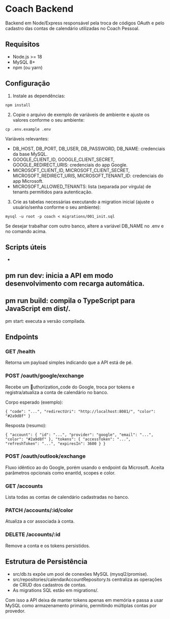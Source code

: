 # Coach Backend

Backend em Node/Express responsável pela troca de códigos OAuth e pelo cadastro das contas de calendário utilizadas no Coach Pessoal.

## Requisitos

- Node.js >= 18
- MySQL 8+
- npm (ou yarn)

## Configuração

1. Instale as dependências:

`
npm install
`

2. Copie o arquivo de exemplo de variáveis de ambiente e ajuste os valores conforme o seu ambiente:

`
cp .env.example .env
`

Variáveis relevantes:

- DB_HOST, DB_PORT, DB_USER, DB_PASSWORD, DB_NAME: credenciais da base MySQL.
- GOOGLE_CLIENT_ID, GOOGLE_CLIENT_SECRET, GOOGLE_REDIRECT_URIS: credenciais do app Google.
- MICROSOFT_CLIENT_ID, MICROSOFT_CLIENT_SECRET, MICROSOFT_REDIRECT_URIS, MICROSOFT_TENANT_ID: credenciais do app Microsoft.
- MICROSOFT_ALLOWED_TENANTS: lista (separada por vírgula) de tenants permitidos para autenticação.

3. Crie as tabelas necessárias executando a migration inicial (ajuste o usuário/senha conforme o seu ambiente):

`
mysql -u root -p coach < migrations/001_init.sql
`

Se desejar trabalhar com outro banco, altere a variável DB_NAME no .env e no comando acima.

## Scripts úteis

- 
pm run dev: inicia a API em modo desenvolvimento com recarga automática.
- 
pm run build: compila o TypeScript para JavaScript em dist/.
- 
pm start: executa a versão compilada.

## Endpoints

### GET /health
Retorna um payload simples indicando que a API está de pé.

### POST /oauth/google/exchange
Recebe um uthorization_code do Google, troca por tokens e registra/atualiza a conta de calendário no banco.

Corpo esperado (exemplo):

`
{
  "code": "...",
  "redirectUri": "http://localhost:8081/",
  "color": "#2a9d8f"
}
`

Resposta (resumo):

`
{
  "account": {
    "id": "...",
    "provider": "google",
    "email": "...",
    "color": "#2a9d8f"
  },
  "tokens": {
    "accessToken": "...",
    "refreshToken": "...",
    "expiresIn": 3600
  }
}
`

### POST /oauth/outlook/exchange
Fluxo idêntico ao do Google, porém usando o endpoint da Microsoft. Aceita parâmetros opcionais como 	enantId, scopes e color.

### GET /accounts
Lista todas as contas de calendário cadastradas no banco.

### PATCH /accounts/:id/color
Atualiza a cor associada à conta.

### DELETE /accounts/:id
Remove a conta e os tokens persistidos.

## Estrutura de Persistência

- src/db.ts expõe um pool de conexões MySQL (mysql2/promise).
- src/repositories/calendarAccountRepository.ts centraliza as operações de CRUD dos cadastros de contas.
- As migrations SQL estão em migrations/.

Com isso a API deixa de manter tokens apenas em memória e passa a usar MySQL como armazenamento primário, permitindo múltiplas contas por provedor.